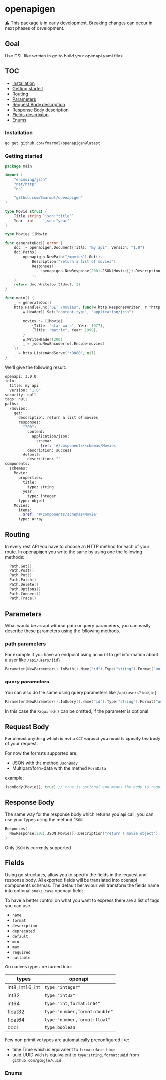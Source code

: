 # openapigen

:warning: This package is in early development. Breaking changes can occur in next phases of development.

## Goal
Use DSL like written in go to build your openapi yaml files.

## TOC
- [Installation](#installation)
- [Getting started](#getting-started)
- [Routing](#routing)
- [Parameters](#parameters)
- [Request Body description](#request-body)
- [Response Body description](#response-body)
- [Fields description](#fields)
- [Enums](#enums)

### Installation
```sh
go get github.com/fmarmol/openapigen@latest
```

### Getting started

```go
package main

import (
	"encoding/json"
	"net/http"
	"os"

	"github.com/fmarmol/openapigen"
)

type Movie struct {
	Title string `json:"title"`
	Year  int    `json:"year"`
}

type Movies []Movie

func generateDoc() error {
	doc := openapigen.Document{Title: "my api", Version: "1.0"}
	doc.Paths(
		openapigen.NewPath("/movies").Get().
			Description("return a list of movies").
			Responses(
				openapigen.NewResponse(200).JSON(Movies{}).Description("success"),
			),
	)
	return doc.Write(os.Stdout, 2)
}

func main() {
	_ = generateDoc()
	http.HandleFunc("GET /movies", func(w http.ResponseWriter, r *http.Request) {
		w.Header().Set("content-type", "application/json")

		movies := []Movie{
			{Title: "star wars", Year: 1977},
			{Title: "matrix", Year: 1999},
		}
		w.WriteHeader(200)
		_ = json.NewEncoder(w).Encode(movies)
	})
	_ = http.ListenAndServe(":8080", nil)
}
```

We'll give the following result:

```sh
openapi: 3.0.0
info:
  title: my api
  version: "1.0"
security: null
tags: null
paths:
  /movies:
    get:
      description: return a list of movies
      responses:
        "200":
          content:
            application/json:
              schema:
                $ref: '#/components/schemas/Movies'
          description: success
        default:
          description: ""
components:
  schemas:
    Movie:
      properties:
        title:
          type: string
        year:
          type: integer
      type: object
    Movies:
      items:
        $ref: '#/components/schemas/Movie'
      type: array
```

## Routing
In every rest API you have to choose an HTTP method for each of your route. In openapigen you write the same by using one the following methods:

```go
  Path.Get()
  Path.Post()
  Path.Put()
  Path.Patch()
  Path.Delete()
  Path.Options()
  Path.Connect()
  Path.Trace()
```

## Parameters
What would be an api without path or query parameters, you can easily describe these parameters using the following methods.

### path parameters
For example if you have an endpoint using an `uuid` to get information about a user
like `/api/users/{id}`

```go
Parameter(NewParameter().InPath().Name("id").Type("string").Format("uuid").Required())
```

### query parameters
You can also do the same using query parameters like `/api/users?id={id}`

```go
Parameter(NewParameter().InQuery().Name("id").Type("string").Format("uuid").Required())
```

In this case the `Required()` can be omitted, if the parameter is optional

## Request Body
For almost anything which is not a `GET` request you need to specify the body of your request.

For now the formats supported are:
- JSON with the method `JsonBody`
- Multipart/form-data with the method `FormData`


example:

```go
JsonBody(Movie{}, true) // true is optional and means the body is required
```

## Response Body
The same way for the response body which returns you api call, you can use your types using the method `JSON`


```go
Responses(
  NewResponse(200).JSON(Movie{}).Description("return a movie object"),
)
```

Only `JSON` is currently supported

## Fields

Using go structures, allow you to specify the fields in the request and response body. All exported fields will be translated into openapi components schemas.
The default behaviour will transform the fields name into optional `snake_case` openapi fields.

To have a better control on what you want to express there are a list of tags you can use.

- `name`
- `format`
- `description`
- `deprecated`
- `default`
- `min`
- `max`
- `required`
- `nullable`


Go natives types are turned into:

| types | openapi |
|-------|---------|
|int8, int16, int | `type:"integer"`              |
|int32            | `type:"int32"`                |
|int64            | `type:"int,format:in64"`      |
|float32          | `type:"number,format:double"` |
|float64          | `type:"number,format:float"`  |
|bool             | `type:boolean`                |

Few non primitive types are automatically preconfigured like:
- time.Time which is equivalent to `format:date-time`
- uuid.UUID wich is equivalent to `type:string,format:uuid` from `github.com/google/uuid` 

### Enums

